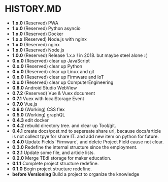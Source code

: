 # HISTORY.MD

- __1.x.0__ (Reserved) PWA
- __1.x.0__ (Reserved) Python asyncio
- __1.x.0__ (Reserved) Docker
- __1.x.x__ (Reserved) Node.js with nginx
- __1.x.0__ (Reserved) nginx
- __1.x.0__ (Reserved) Node.js
- __1.0.0__ (Reserved) Release 1.x.x ! in 2018. but maybe steel alone :(
- __0.x.0__ (Reserved) clear up JavaScript
- __0.x.0__ (Reserved) clear up Python
- __0.x.0__ (Reserved) clear up Linux and git
- __0.x.0__ (Reserved) clear up Firmware and IoT
- __0.x.0__ (Reserved) clear up ComputerEngineering
- __0.8.0__ Android Studio WebView 
- __0.7.2__ (Reserved) Vue & Vuex document
- __0.7.1__ Vuex with localStorage Event
- __0.7.0__ Vue.js
- __0.6.0__ (Working) CSS flex
- __0.5.0__ (Working) graphQL
- __0.4.3__ edit docker
- __0.4.2__ rebuild directory tree. and clear up Tool/git.
- __0.4.1__ create docs/post.md to sepereate share url, because docs/article is not collect tpye for share IT. and add new item on python for future.
- __0.4.0__ Update Fields 'Firmware', and delete Project Field cause not clear.
- __0.3.0__ Redefine the internal structure since the employment.
- __0.2.1__ Update some file, and article lists.
- __0.2.0__ Merge TEdI storage for maker education.
- __0.1.1__ Complete project structure redefine.
- __0.1.0__ Begin project structure redefine.
- __before Versioning__ Build a project to organize the knowledge
